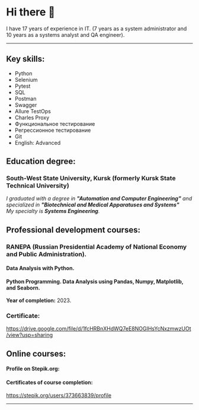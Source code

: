# Hi there 👋
I have 17 years of experience in IT. (7 years as a system administrator and 10 years as a systems analyst and QA engineer).<br>
--- --- --- 
## Key skills:
- Python
- Selenium
- Pytest
-  SQL
-  Postman
-  Swagger
-  Allure TestOps
-  Charles Proxy
-  Функциональное тестирование
-  Регрессионное тестирование
-  Git<br>
- English:  Advanced
## Education degree:  
### South-West State University, Kursk (formerly Kursk State Technical University)  
_I graduated with a degree in **"Automation and Computer Engineering"** and specialized in **"Biotechnical and Medical Apparatuses and Systems"**_  
_My specialty is **Systems Engineering**._ 
## Professional development courses:  
### RANEPA (Russian Presidential Academy of National Economy and Public Administration).  
#### Data Analysis with Python.  
**Python Programming. Data Analysis using Pandas, Numpy, Matplotlib, and Seaborn.**<br>\
**Year of completion:**  2023.
### Certificate:  
https://drive.google.com/file/d/1fcHRBnXHdWQ7eE8NOGIHsYcNxzmwzUOt/view?usp=sharing  
## Online courses:    
#### Profile on Stepik.org:  
#### Certificates of course completion:  
https://stepik.org/users/373663839/profile
--- --- --- 







<!--
**kholobtseva/kholobtseva** is a ✨ _special_ ✨ repository because its `README.md` (this file) appears on your GitHub profile.

Here are some ideas to get you started:

- 🔭 I’m currently working on ...
- 🌱 I’m currently learning ...
- 👯 I’m looking to collaborate on ...
- 🤔 I’m looking for help with ...
- 💬 Ask me about ...
- 📫 How to reach me: ...
- 😄 Pronouns: ...
- ⚡ Fun fact: ...
-->
